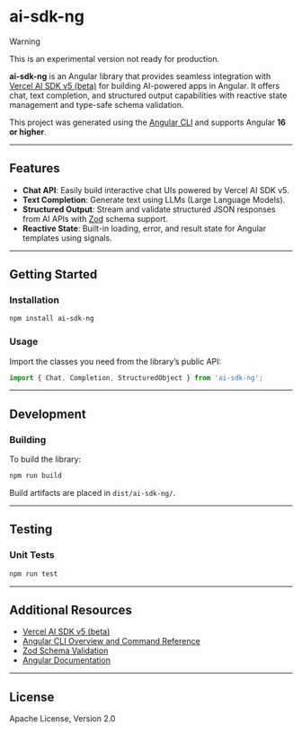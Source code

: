 # ai-sdk-ng

> [!WARNING]
> This is an experimental version not ready for production.

**ai-sdk-ng** is an Angular library that provides seamless integration with [Vercel AI SDK v5 (beta)](https://vercel.com/blog/vercel-ai-sdk-v5) for building AI-powered apps in Angular. It offers chat, text completion, and structured output capabilities with reactive state management and type-safe schema validation.

This project was generated using the [Angular CLI](https://github.com/angular/angular-cli) and supports Angular **16 or higher**.

---

## Features

- **Chat API**: Easily build interactive chat UIs powered by Vercel AI SDK v5.
- **Text Completion**: Generate text using LLMs (Large Language Models).
- **Structured Output**: Stream and validate structured JSON responses from AI APIs with [Zod](https://zod.dev/) schema support.
- **Reactive State**: Built-in loading, error, and result state for Angular templates using signals.

---

## Getting Started

### Installation

```bash
npm install ai-sdk-ng
```

### Usage

Import the classes you need from the library’s public API:

```typescript
import { Chat, Completion, StructuredObject } from 'ai-sdk-ng';
```

---

## Development

### Building

To build the library:

```bash
npm run build
```

Build artifacts are placed in `dist/ai-sdk-ng/`.

---

## Testing

### Unit Tests

```bash
npm run test
```

---

## Additional Resources

- [Vercel AI SDK v5 (beta)](https://vercel.com/blog/vercel-ai-sdk-v5)
- [Angular CLI Overview and Command Reference](https://angular.dev/tools/cli)
- [Zod Schema Validation](https://zod.dev)
- [Angular Documentation](https://angular.dev/)

---

## License

Apache License, Version 2.0
